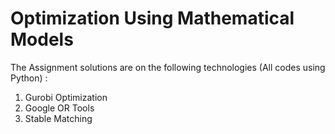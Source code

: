 # Optimization Using Mathematical Models

The Assignment solutions are on the following technologies (All codes using Python) :

1) Gurobi Optimization
2) Google OR Tools
3) Stable Matching

